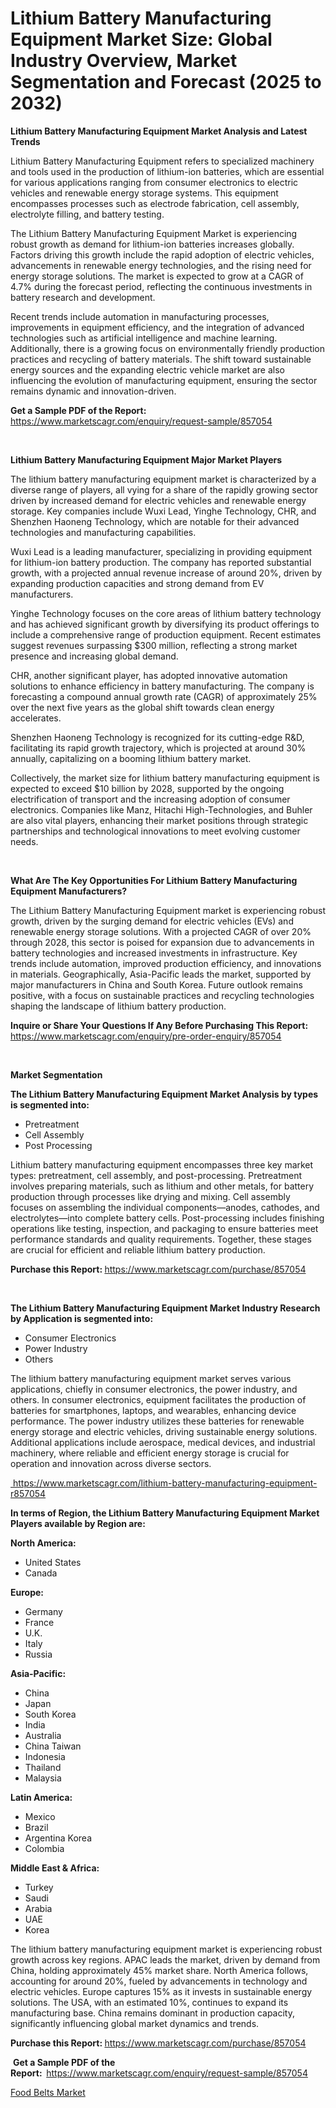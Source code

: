 <p><h1>Lithium Battery Manufacturing Equipment Market Size: Global Industry Overview, Market Segmentation and Forecast (2025 to 2032)</h1></p><p><strong>Lithium Battery Manufacturing Equipment Market Analysis and Latest Trends</strong></p>
<p><p>Lithium Battery Manufacturing Equipment refers to specialized machinery and tools used in the production of lithium-ion batteries, which are essential for various applications ranging from consumer electronics to electric vehicles and renewable energy storage systems. This equipment encompasses processes such as electrode fabrication, cell assembly, electrolyte filling, and battery testing.</p><p>The Lithium Battery Manufacturing Equipment Market is experiencing robust growth as demand for lithium-ion batteries increases globally. Factors driving this growth include the rapid adoption of electric vehicles, advancements in renewable energy technologies, and the rising need for energy storage solutions. The market is expected to grow at a CAGR of 4.7% during the forecast period, reflecting the continuous investments in battery research and development. </p><p>Recent trends include automation in manufacturing processes, improvements in equipment efficiency, and the integration of advanced technologies such as artificial intelligence and machine learning. Additionally, there is a growing focus on environmentally friendly production practices and recycling of battery materials. The shift toward sustainable energy sources and the expanding electric vehicle market are also influencing the evolution of manufacturing equipment, ensuring the sector remains dynamic and innovation-driven.</p></p>
<p><strong>Get a Sample PDF of the Report:&nbsp;</strong> <a href="https://www.marketscagr.com/enquiry/request-sample/857054?utm_campaign=2337&utm_medium=2&utm_source=Github&utm_content=ia&utm_term=17022025&utm_id=lithium-battery-manufacturing-equipment">https://www.marketscagr.com/enquiry/request-sample/857054</a></p>
<p>&nbsp;</p>
<p><strong>Lithium Battery Manufacturing Equipment Major Market Players</strong></p>
<p><p>The lithium battery manufacturing equipment market is characterized by a diverse range of players, all vying for a share of the rapidly growing sector driven by increased demand for electric vehicles and renewable energy storage. Key companies include Wuxi Lead, Yinghe Technology, CHR, and Shenzhen Haoneng Technology, which are notable for their advanced technologies and manufacturing capabilities.</p><p>Wuxi Lead is a leading manufacturer, specializing in providing equipment for lithium-ion battery production. The company has reported substantial growth, with a projected annual revenue increase of around 20%, driven by expanding production capacities and strong demand from EV manufacturers.</p><p>Yinghe Technology focuses on the core areas of lithium battery technology and has achieved significant growth by diversifying its product offerings to include a comprehensive range of production equipment. Recent estimates suggest revenues surpassing $300 million, reflecting a strong market presence and increasing global demand.</p><p>CHR, another significant player, has adopted innovative automation solutions to enhance efficiency in battery manufacturing. The company is forecasting a compound annual growth rate (CAGR) of approximately 25% over the next five years as the global shift towards clean energy accelerates.</p><p>Shenzhen Haoneng Technology is recognized for its cutting-edge R&D, facilitating its rapid growth trajectory, which is projected at around 30% annually, capitalizing on a booming lithium battery market.</p><p>Collectively, the market size for lithium battery manufacturing equipment is expected to exceed $10 billion by 2028, supported by the ongoing electrification of transport and the increasing adoption of consumer electronics. Companies like Manz, Hitachi High-Technologies, and Buhler are also vital players, enhancing their market positions through strategic partnerships and technological innovations to meet evolving customer needs.</p></p>
<p>&nbsp;</p>
<p><strong>What Are The Key Opportunities For Lithium Battery Manufacturing Equipment Manufacturers?</strong></p>
<p><p>The Lithium Battery Manufacturing Equipment market is experiencing robust growth, driven by the surging demand for electric vehicles (EVs) and renewable energy storage solutions. With a projected CAGR of over 20% through 2028, this sector is poised for expansion due to advancements in battery technologies and increased investments in infrastructure. Key trends include automation, improved production efficiency, and innovations in materials. Geographically, Asia-Pacific leads the market, supported by major manufacturers in China and South Korea. Future outlook remains positive, with a focus on sustainable practices and recycling technologies shaping the landscape of lithium battery production.</p></p>
<p><strong>Inquire or Share Your Questions If Any Before Purchasing This Report:</strong> <a href="https://www.marketscagr.com/enquiry/pre-order-enquiry/857054?utm_campaign=2337&utm_medium=2&utm_source=Github&utm_content=ia&utm_term=17022025&utm_id=lithium-battery-manufacturing-equipment">https://www.marketscagr.com/enquiry/pre-order-enquiry/857054</a></p>
<p>&nbsp;</p>
<p><strong>Market Segmentation</strong></p>
<p><strong>The Lithium Battery Manufacturing Equipment Market Analysis by types is segmented into:</strong></p>
<p><ul><li>Pretreatment</li><li>Cell Assembly</li><li>Post Processing</li></ul></p>
<p><p>Lithium battery manufacturing equipment encompasses three key market types: pretreatment, cell assembly, and post-processing. Pretreatment involves preparing materials, such as lithium and other metals, for battery production through processes like drying and mixing. Cell assembly focuses on assembling the individual components—anodes, cathodes, and electrolytes—into complete battery cells. Post-processing includes finishing operations like testing, inspection, and packaging to ensure batteries meet performance standards and quality requirements. Together, these stages are crucial for efficient and reliable lithium battery production.</p></p>
<p><strong>Purchase this Report:&nbsp;</strong><a href="https://www.marketscagr.com/purchase/857054?utm_campaign=2337&utm_medium=2&utm_source=Github&utm_content=ia&utm_term=17022025&utm_id=lithium-battery-manufacturing-equipment">https://www.marketscagr.com/purchase/857054</a></p>
<p>&nbsp;</p>
<p><strong>The Lithium Battery Manufacturing Equipment Market Industry Research by Application is segmented into:</strong></p>
<p><ul><li>Consumer Electronics</li><li>Power Industry</li><li>Others</li></ul></p>
<p><p>The lithium battery manufacturing equipment market serves various applications, chiefly in consumer electronics, the power industry, and others. In consumer electronics, equipment facilitates the production of batteries for smartphones, laptops, and wearables, enhancing device performance. The power industry utilizes these batteries for renewable energy storage and electric vehicles, driving sustainable energy solutions. Additional applications include aerospace, medical devices, and industrial machinery, where reliable and efficient energy storage is crucial for operation and innovation across diverse sectors.</p></p>
<p><a href="https://www.marketscagr.com/lithium-battery-manufacturing-equipment-r857054?utm_campaign=2337&utm_medium=2&utm_source=Github&utm_content=ia&utm_term=17022025&utm_id=lithium-battery-manufacturing-equipment">&nbsp;https://www.marketscagr.com/lithium-battery-manufacturing-equipment-r857054</a></p>
<p><strong>In terms of Region, the Lithium Battery Manufacturing Equipment Market Players available by Region are:</strong></p>
<p>
    <p> <strong> North America: </strong>
        <ul>
            <li>United States</li>
            <li>Canada</li>
        </ul>
        </p> 
    <p> <strong> Europe: </strong>
        <ul>
            <li>Germany</li>
            <li>France</li>
            <li>U.K.</li>
            <li>Italy</li>
            <li>Russia</li>
        </ul>
        </p> 
    <p> <strong> Asia-Pacific: </strong>
        <ul>
            <li>China</li>
            <li>Japan</li>
            <li>South Korea</li>
            <li>India</li>
            <li>Australia</li>
            <li>China Taiwan</li>
            <li>Indonesia</li>
            <li>Thailand</li>
            <li>Malaysia</li>
        </ul>
        </p> 
    <p> <strong> Latin America: </strong>
        <ul>
            <li>Mexico</li>
            <li>Brazil</li>
            <li>Argentina Korea</li>
            <li>Colombia</li>
        </ul>
        </p> 
    <p> <strong> Middle East & Africa: </strong>
        <ul>
            <li>Turkey</li>
            <li>Saudi</li>
            <li>Arabia</li>
            <li>UAE</li>
            <li>Korea</li>
        </ul>
    </p>
    </p>
<p><p>The lithium battery manufacturing equipment market is experiencing robust growth across key regions. APAC leads the market, driven by demand from China, holding approximately 45% market share. North America follows, accounting for around 20%, fueled by advancements in technology and electric vehicles. Europe captures 15% as it invests in sustainable energy solutions. The USA, with an estimated 10%, continues to expand its manufacturing base. China remains dominant in production capacity, significantly influencing global market dynamics and trends.</p></p>
<p><strong>Purchase this Report: </strong><a href="https://www.marketscagr.com/purchase/857054?utm_campaign=2337&utm_medium=2&utm_source=Github&utm_content=ia&utm_term=17022025&utm_id=lithium-battery-manufacturing-equipment">https://www.marketscagr.com/purchase/857054</a></p>
<p>&nbsp;<strong>Get a Sample PDF of the Report:&nbsp;&nbsp;</strong><a href="https://www.marketscagr.com/enquiry/request-sample/857054?utm_campaign=2337&utm_medium=2&utm_source=Github&utm_content=ia&utm_term=17022025&utm_id=lithium-battery-manufacturing-equipment">https://www.marketscagr.com/enquiry/request-sample/857054</a></p>
<p><strong></strong></p>
<p><p><a href="https://github.com/lehumiston1971679/Market-Research-Report-List-1/blob/main/food-belts-market.md?utm_campaign=2337&utm_medium=2&utm_source=Github&utm_content=ia&utm_term=17022025&utm_id=lithium-battery-manufacturing-equipment">Food Belts Market</a></p></p>